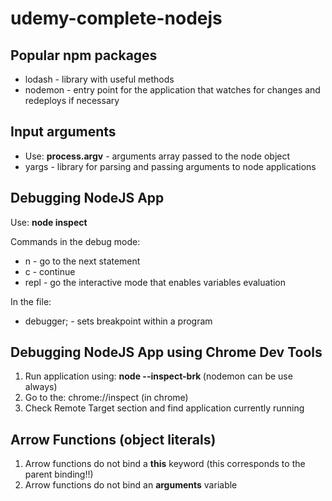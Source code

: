 # udemy-complete-nodejs

## Popular npm packages

* lodash - library with useful methods
* nodemon - entry point for the application that watches for changes and redeploys if necessary


## Input arguments

* Use: **process.argv** - arguments array passed to the node object
* yargs - library for parsing and passing arguments to node applications

## Debugging NodeJS App

Use: **node inspect <file>**

Commands in the debug mode:
* n - go to the next statement
* c - continue
* repl - go the interactive mode that enables variables evaluation

In the file:
* debugger; - sets breakpoint within a program

## Debugging NodeJS App using Chrome Dev Tools

1. Run application using: **node --inspect-brk <file>** (nodemon can be use always)
2. Go to the: chrome://inspect (in chrome)
3. Check Remote Target section and find application currently running

## Arrow Functions (object literals)

1. Arrow functions do not bind a **this** keyword (this corresponds to the parent binding!!)
2. Arrow functions do not bind an **arguments** variable